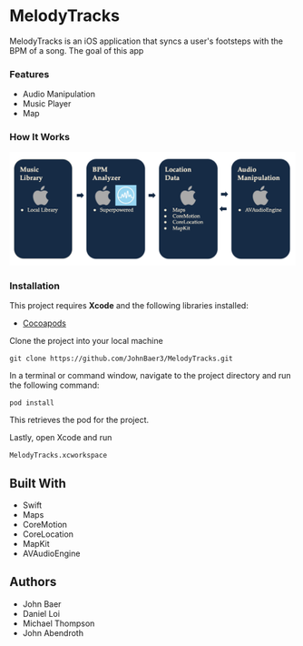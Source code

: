 # MelodyTracks

MelodyTracks is an iOS application that syncs a user's footsteps with the BPM of a song. The goal of this app

### Features

- Audio Manipulation
- Music Player
- Map

### How It Works

[![How It Works](https://raw.githubusercontent.com/dtloi/MelodyTracks/master/README_stuff/How_It_Works.png)]()

### Installation

This project requires **Xcode** and the following libraries installed:

- [Cocoapods](https://guides.cocoapods.org/using/getting-started.html)

Clone the project into your local machine

```
git clone https://github.com/JohnBaer3/MelodyTracks.git
```

In a terminal or command window, navigate to the project directory and run the following command: 

```
pod install
```

This retrieves the pod for the project.

Lastly, open Xcode and run

```
MelodyTracks.xcworkspace
```

## Built With

- Swift
- Maps
- CoreMotion
- CoreLocation
- MapKit
- AVAudioEngine

## Authors

- John Baer
- Daniel Loi
- Michael Thompson
- John Abendroth

